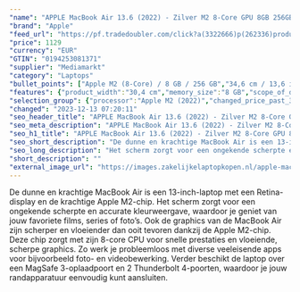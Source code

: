 ```yaml
---
"name": "APPLE MacBook Air 13.6 (2022) - Zilver M2 8-Core GPU 8GB 256GB"
"brand": "Apple"
"feed_url": "https://pf.tradedoubler.com/click?a(3322666)p(262336)product(50617-1729681)ttid(3)url(https%3A%2F%2Fwww.mediamarkt.nl%2Fnl%2Fproduct%2F_apple-macbook-air-13-6-2022-zilver-m2-8-core-gpu-8gb-256gb-1729681.html%3Futm_source%3Dtradedoubler%26utm_medium%3Daff-comparison%26utm_term%3D1729681)"
"price": 1129
"currency": "EUR"
"GTIN": "0194253081371"
"supplier": "Mediamarkt"
"category": "Laptops"
"bullet_points": ["Apple M2 (8-Core) / 8 GB / 256 GB","34,6 cm / 13,6 inch","34,6 cm / 13,6 inch","SSD , 256 GB","1x MagSafe 3-oplaadpoort, 2x Thunderbolt 4-aansluitingen, 1x hoofdtelefoon-/microfooncombo (3.5mm)","Lithium polymer","30.4 cm x 1.13 cm x 21.5 cm /"]
"features": {"product_width":"30,4 cm","memory_size":"8 GB","scope_of_delivery":"1x Apple MacBook Air, 1x USB-C-lichtnetadapter (30W), 1x USB-C-naar-MagSafe 3-kabel (2m)","additional_update_information":"Voor zover op de afbeeldingen apps worden getoond, geldt dat MediaMarkt niet kan garanderen dat de apps tijdens de volledige levensduur van het product goed zullen blijven functioneren. Dit hangt af van het beleid van de fabrikant.","configuration":"Apple M2 (8-Core) / 8 GB / 256 GB","bluetooth":"Ja","processor":"Apple M2","resolution":"2560 x 1664","card_reader":"Nee","depth":"21,5 cm","panel_type":"IPS (In-Plane Switching)","touchscreen":"Nee","number_of_processor_cores":"8","connections":"1x MagSafe 3-oplaadpoort, 2x Thunderbolt 4-aansluitingen, 1x hoofdtelefoon-/microfooncombo (3.5mm)","ram_configuration":"1x 8 GB","processor_model":"M-Series","integrated_mike":"Ja","speakers":"Ja","convertibility":"Vast scherm","screen_diagonal_inches":"13,6 inch","screen_diagonal_cm":"34,6 cm","model_year":"2022","shipping_costs":"0.00","update_policy":"Geen","product_manufacturer":"APPLE","wlan_standards":"WiFi 6 (802.11AX)","delivery_time":"1","color":"Zilver","bluetooth_version":"5.0","manufacturer_part_number":"MLXY3N/A","product_depth":"21,5 cm","battery_life":"18 uur","total_storage_space_in_gb":"256 GB","battery_type":"Lithium polymer","product_type":"Laptop","brightness":"500 cd/m²","weight":"1,2 kg","type_of_1_hard_disk":"SSD","capacity_of_1_hard_disk":"256 GB","hard_disk_1":"SSD , 256 GB","front_camera":"Ja","processor_brand":"Apple","product_height":"1,13 cm","integrated_webcam":"Ja","wlan":"Ja","dimensions_weight":"30.4 cm x 1.13 cm x 21.5 cm /","height":"1,13 cm","ram_type":"DDR4","previous_price":"","warranty_note":"Geen aanvullende garantie-informatie","short_description":"13.6 inch • Apple M2 • 8 GB • 256 GB SSD • Apple M2 (8-Core)","screen_diagonal_cm_inch":"34,6 cm / 13,6 inch","product_introduction_date":"2022-07-15","special_features":"Nee","manufacturer_supported_software_updates":"Ja","total_storage_space":"256 GB","operating_system":"MacOS"}
"selection_group": {"processor":"Apple M2 (2022)","changed_price_past_3_days":false,"product_family":"MacBook Air"}
"changed": "2023-12-13 07:20:11"
"seo_header_title": "APPLE MacBook Air 13.6 (2022) - Zilver M2 8-Core GPU 8GB 256GB"
"seo_meta_description": "APPLE MacBook Air 13.6 (2022) - Zilver M2 8-Core GPU 8GB 256GB"
"seo_h1_title": "APPLE MacBook Air 13.6 (2022) - Zilver M2 8-Core GPU 8GB 256GB"
"seo_short_description": "De dunne en krachtige MacBook Air is een 13-inch-laptop met een Retina-display en de krachtige Apple M2-chip."
"seo_long_description": "Het scherm zorgt voor een ongekende scherpte en accurate kleurweergave, waardoor je geniet van jouw favoriete films, series of foto’s. Ook de graphics van de MacBook Air zijn scherper en vloeiender dan ooit tevoren dankzij de Apple M2-chip. Deze chip zorgt met zijn 8-core CPU voor snelle prestaties en vloeiende, scherpe graphics. Zo werk je probleemloos met diverse veeleisende apps voor bijvoorbeeld foto- en videobewerking. Verder beschikt de laptop over een MagSafe 3-oplaadpoort en 2 Thunderbolt 4-poorten, waardoor je jouw randapparatuur eenvoudig kunt aansluiten."
"short_description": ""
"external_image_url": "https://images.zakelijkelaptopkopen.nl/apple-macbook-air-13-6-2022-zilver-m2-8-core-gpu-8gb-256gb-1729681.webp"
---
```


De dunne en krachtige MacBook Air is een 13-inch-laptop met een Retina-display en de krachtige Apple M2-chip. Het scherm zorgt voor een ongekende scherpte en accurate kleurweergave, waardoor je geniet van jouw favoriete films, series of foto’s. Ook de graphics van de MacBook Air zijn scherper en vloeiender dan ooit tevoren dankzij de Apple M2-chip. Deze chip zorgt met zijn 8-core CPU voor snelle prestaties en vloeiende, scherpe graphics. Zo werk je probleemloos met diverse veeleisende apps voor bijvoorbeeld foto- en videobewerking. Verder beschikt de laptop over een MagSafe 3-oplaadpoort en 2 Thunderbolt 4-poorten, waardoor je jouw randapparatuur eenvoudig kunt aansluiten.